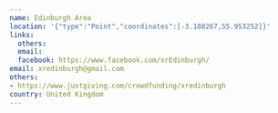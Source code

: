 ```yaml
---
name: Edinburgh Area
location: '{"type":"Point","coordinates":[-3.188267,55.953252]}'
links:
  others: 
  email: 
  facebook: https://www.facebook.com/xrEdinburgh/
email: xredinburgh@gmail.com
others:
- https://www.justgiving.com/crowdfunding/xredinburgh
country: United Kingdom
---
```


